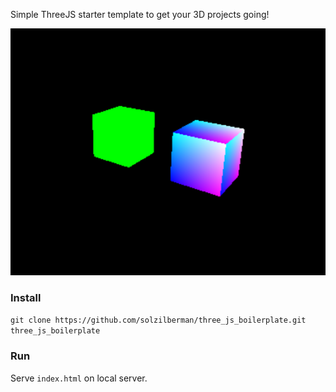 Simple ThreeJS starter template to get your 3D projects going!

![Screenshot](./docs/screenshot.png)


### Install
`git clone https://github.com/solzilberman/three_js_boilerplate.git three_js_boilerplate`

### Run
Serve `index.html` on local server.
